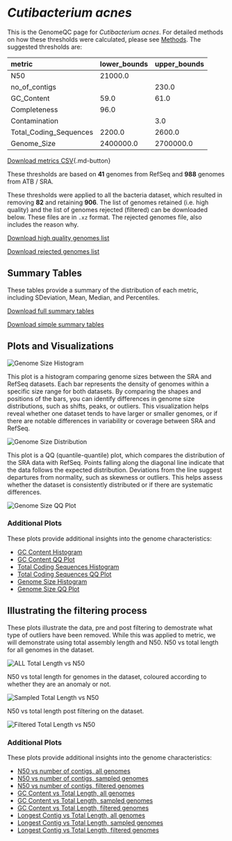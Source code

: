 # *Cutibacterium acnes*

This is the GenomeQC page for *Cutibacterium acnes*. For detailed methods on how these thresholds were calculated, please see [Methods](../../methods.md).
The suggested thresholds are: 

| metric                 | lower_bounds   | upper_bounds   |
|:-----------------------|:---------------|:---------------|
| N50                    | 21000.0        |                |
| no_of_contigs          |                | 230.0          |
| GC_Content             | 59.0           | 61.0           |
| Completeness           | 96.0           |                |
| Contamination          |                | 3.0            |
| Total_Coding_Sequences | 2200.0         | 2600.0         |
| Genome_Size            | 2400000.0      | 2700000.0      |

[Download metrics CSV](Cutibacterium_acnes_metrics.csv){.md-button}


These thresholds are based on **41** genomes from RefSeq and **988** genomes from ATB / SRA.

These thresholds were applied to all the bacteria dataset, which resulted in removing **82** and retaining **906**.
The list of genomes retained (i.e. high quality) and the list of genomes rejected (filtered) can be downloaded below. These files are in `.xz` format. The rejected genomes file, also includes the reason why.

[Download high quality genomes list](Cutibacterium_acnes_high_quality_genomes.csv.xz)


[Download rejected genomes list](Cutibacterium_acnes_filtered_out_genomes.csv.xz)



## Summary Tables
These tables provide a summary of the distribution of each metric, including SDeviation, Mean, Median, and Percentiles.

[Download full summary tables](summary.csv)

[Download simple summary tables](selected_summary.csv)

## Plots and Visualizations

![Genome Size Histogram](Genome_Size_refseq_histogram_kde.png)

This plot is a histogram comparing genome sizes between the SRA and RefSeq datasets. Each bar represents the density of genomes within a specific size range for both datasets. By comparing the shapes and positions of the bars, you can identify differences in genome size distributions, such as shifts, peaks, or outliers. This visualization helps reveal whether one dataset tends to have larger or smaller genomes, or if there are notable differences in variability or coverage between SRA and RefSeq.

![Genome Size Distribution](Genome_Size_refseq_histogram_kde.png)

This plot is a QQ (quantile-quantile) plot, which compares the distribution of the SRA data with RefSeq. Points falling along the diagonal line indicate that the data follows the expected distribution. Deviations from the line suggest departures from normality, such as skewness or outliers. This helps assess whether the dataset is consistently distributed or if there are systematic differences.

![Genome Size QQ Plot](Genome_Size_refseq_qqplot.png)

### Additional Plots

These plots provide additional insights into the genome characteristics:

- [GC Content Histogram](GC_Content_refseq_histogram_kde.png)
- [GC Content QQ Plot](GC_Content_refseq_qqplot.png)
- [Total Coding Sequences Histogram](Total_Coding_Sequences_refseq_histogram_kde.png)
- [Total Coding Sequences QQ Plot](Total_Coding_Sequences_refseq_qqplot.png)
- [Genome Size Histogram](Genome_Size_refseq_histogram_kde.png)
- [Genome Size QQ Plot](Genome_Size_refseq_qqplot.png)
## Illustrating the filtering process
These plots illustrate the data, pre and post filtering to demostrate what type of outliers have been removed. While this was applied to metric, we will demonstrate using total assembly length and N50.
N50 vs total length for all genomes in the dataset.

![ALL Total Length vs N50](Cutibacterium_acnes_all_total_length_N50.png)

N50 vs total length for genomes in the dataset, coloured according to whether they are an anomaly or not.

![Sampled Total Length vs N50](Cutibacterium_acnes_sample_total_length_N50.png)

N50 vs total length post filtering on the dataset.

![Filtered Total Length vs N50](Cutibacterium_acnes_filt_total_length_N50.png)

### Additional Plots

These plots provide additional insights into the genome characteristics:

- [N50 vs number of contigs, all genomes](Cutibacterium_acnes_all_N50_number.png)
- [N50 vs number of contigs, sampled genomes](Cutibacterium_acnes_sample_N50_number.png)
- [N50 vs number of contigs, filtered genomes](Cutibacterium_acnes_filt_N50_number.png)
- [GC Content vs Total Length, all genomes](Cutibacterium_acnes_all_total_length_GC_Content.png)
- [GC Content vs Total Length, sampled genomes](Cutibacterium_acnes_sample_total_length_GC_Content.png)
- [GC Content vs Total Length, filtered genomes](Cutibacterium_acnes_filt_total_length_GC_Content.png)
- [Longest Contig vs Total Length, all genomes](Cutibacterium_acnes_all_total_length_longest.png)
- [Longest Contig vs Total Length, sampled genomes](Cutibacterium_acnes_sample_total_length_longest.png)
- [Longest Contig vs Total Length, filtered genomes](Cutibacterium_acnes_filt_total_length_longest.png)
